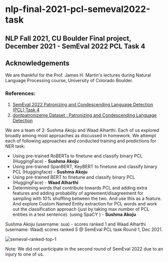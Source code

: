 # nlp-final-2021-pcl-semeval2022-task

## NLP Fall 2021, CU Boulder Final project, December 2021 - SemEval 2022 PCL Task 4 

## Acknowledgements
We are thankful for the Prof. James H. Martin's lectures during Natural Language Processing course, University of Colorado Boulder.

### References: 
1. <a href="https://sites.google.com/view/pcl-detection-semeval2022/">SemEval 2022 Patronizing and Condescending Language Detection (PCL) Task 4</a>
2. <a href="https://github.com/Perez-AlmendrosC/dontpatronizeme">dontpatronizeme Dataset : Patronizing and Condescending Language Detection</a>

We are a team of 2: Sushma Akoju and Waad Alharthi. Each of us explored broadly among most approaches as discussed in homework. We attempt each of following approaches and conducted training and predictions for NER task: 

 - Using pre-trained RoBERTa to finetune and classify binary PCL (HuggingFace) - **Sushma Akoju**
 - Using pre-trained SpanBERT, KeyBERT to finetune and classify binary PCL (Huggingface) -  **Sushma Akoju**
  - Using pre-trained BERT to finetune and classify binary PCL (HuggingFace) - **Waad Alharthi**
 - Determining words that contribute towards PCL and adding extra features and adding probability of agreement/disagreement for sampling with   10% shuffling between the two. And use this as a feature. And explore Custom Named Entity extraction for PCL words and work out the
   classification approach (just by taking max number of PCL entities in a test sentence). (using SpaCY ) - **Sushma Akoju**

Sushma Akoju (username: sua) - scores ranked 1 and Waad Alharthi (username: Waad) scores ranked 5 @ SemEval PCL task Round 1, Dec 2021.


![semeval-ranked-top-1](https://github.com/sushmaakoju/nlp-final-2021-pcl-semeval2022-task/assets/8979477/60caa229-23fd-4e9f-9985-6ab47ed8502b)

Note: We did not participate in the second round of SemEval 2022 due to an injury to one of us. 
